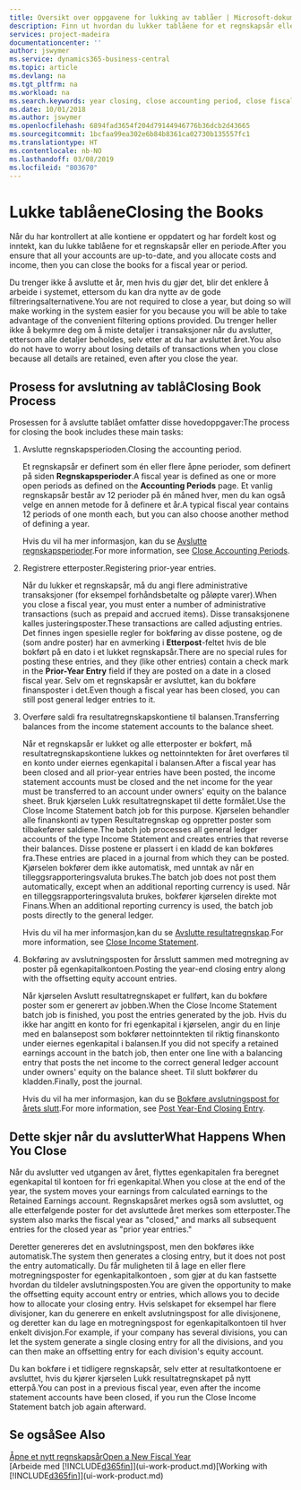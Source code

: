 ```yaml
---
title: Oversikt over oppgavene for lukking av tablåer | Microsoft-dokumentasjon
description: Finn ut hvordan du lukker tablåene for et regnskapsår eller en regnskapsperiode, og hva som skjer etter at du har lukket ved utgangen av året.
services: project-madeira
documentationcenter: ''
author: jswymer
ms.service: dynamics365-business-central
ms.topic: article
ms.devlang: na
ms.tgt_pltfrm: na
ms.workload: na
ms.search.keywords: year closing, close accounting period, close fiscal year, bank account detailed trial balance
ms.date: 10/01/2018
ms.author: jswymer
ms.openlocfilehash: 6894fad3654f204d79144946776b36dcb2d43665
ms.sourcegitcommit: 1bcfaa99ea302e6b84b8361ca02730b135557fc1
ms.translationtype: HT
ms.contentlocale: nb-NO
ms.lasthandoff: 03/08/2019
ms.locfileid: "803670"
---
```

# <a name="closing-the-books"></a><span data-ttu-id="106e5-103">Lukke tablåene</span><span class="sxs-lookup"><span data-stu-id="106e5-103">Closing the Books</span></span>
<span data-ttu-id="106e5-104">Når du har kontrollert at alle kontiene er oppdatert og har fordelt kost og inntekt, kan du lukke tablåene for et regnskapsår eller en periode.</span><span class="sxs-lookup"><span data-stu-id="106e5-104">After you ensure that all your accounts are up-to-date, and you allocate costs and income, then you can close the books for a fiscal year or period.</span></span>

<span data-ttu-id="106e5-105">Du trenger ikke å avslutte et år, men hvis du gjør det, blir det enklere å arbeide i systemet, ettersom du kan dra nytte av de gode filtreringsalternativene.</span><span class="sxs-lookup"><span data-stu-id="106e5-105">You are not required to close a year, but doing so will make working in the system easier for you because you will be able to take advantage of the convenient filtering options provided.</span></span> <span data-ttu-id="106e5-106">Du trenger heller ikke å bekymre deg om å miste detaljer i transaksjoner når du avslutter, ettersom alle detaljer beholdes, selv etter at du har avsluttet året.</span><span class="sxs-lookup"><span data-stu-id="106e5-106">You also do not have to worry about losing details of transactions when you close because all details are retained, even after you close the year.</span></span>

## <a name="closing-book-process"></a><span data-ttu-id="106e5-107">Prosess for avslutning av tablå</span><span class="sxs-lookup"><span data-stu-id="106e5-107">Closing Book Process</span></span>
<span data-ttu-id="106e5-108">Prosessen for å avslutte tablået omfatter disse hovedoppgaver:</span><span class="sxs-lookup"><span data-stu-id="106e5-108">The process for closing the book includes these main tasks:</span></span>

1. <span data-ttu-id="106e5-109">Avslutte regnskapsperioden.</span><span class="sxs-lookup"><span data-stu-id="106e5-109">Closing the accounting period.</span></span>

    <span data-ttu-id="106e5-110">Et regnskapsår er definert som én eller flere åpne perioder, som definert på siden **Regnskapsperioder**.</span><span class="sxs-lookup"><span data-stu-id="106e5-110">A fiscal year is defined as one or more open periods as defined on the **Accounting Periods** page.</span></span> <span data-ttu-id="106e5-111">Et vanlig regnskapsår består av 12 perioder på én måned hver, men du kan også velge en annen metode for å definere et år.</span><span class="sxs-lookup"><span data-stu-id="106e5-111">A typical fiscal year contains 12 periods of one month each, but you can also choose another method of defining a year.</span></span>

    <span data-ttu-id="106e5-112">Hvis du vil ha mer informasjon, kan du se [Avslutte regnskapsperioder](year-close-account-periods.md).</span><span class="sxs-lookup"><span data-stu-id="106e5-112">For more information, see [Close Accounting Periods](year-close-account-periods.md).</span></span>
2. <span data-ttu-id="106e5-113">Registrere etterposter.</span><span class="sxs-lookup"><span data-stu-id="106e5-113">Registering prior-year entries.</span></span>

    <span data-ttu-id="106e5-114">Når du lukker et regnskapsår, må du angi flere administrative transaksjoner (for eksempel forhåndsbetalte og påløpte varer).</span><span class="sxs-lookup"><span data-stu-id="106e5-114">When you close a fiscal year, you must enter a number of administrative transactions (such as prepaid and accrued items).</span></span> <span data-ttu-id="106e5-115">Disse transaksjonene kalles justeringsposter.</span><span class="sxs-lookup"><span data-stu-id="106e5-115">These transactions are called adjusting entries.</span></span> <span data-ttu-id="106e5-116">Det finnes ingen spesielle regler for bokføring av disse postene, og de (som andre poster) har en avmerking i **Etterpost**-feltet hvis de ble bokført på en dato i et lukket regnskapsår.</span><span class="sxs-lookup"><span data-stu-id="106e5-116">There are no special rules for posting these entries, and they (like other entries) contain a check mark in the **Prior-Year Entry** field if they are posted on a date in a closed fiscal year.</span></span> <span data-ttu-id="106e5-117">Selv om et regnskapsår er avsluttet, kan du bokføre finansposter i det.</span><span class="sxs-lookup"><span data-stu-id="106e5-117">Even though a fiscal year has been closed, you can still post general ledger entries to it.</span></span>
3. <span data-ttu-id="106e5-118">Overføre saldi fra resultatregnskapskontiene til balansen.</span><span class="sxs-lookup"><span data-stu-id="106e5-118">Transferring balances from the income statement accounts to the balance sheet.</span></span>

    <span data-ttu-id="106e5-119">Når et regnskapsår er lukket og alle etterposter er bokført, må resultatregnskapskontiene lukkes og nettoinntekten for året overføres til en konto under eiernes egenkapital i balansen.</span><span class="sxs-lookup"><span data-stu-id="106e5-119">After a fiscal year has been closed and all prior-year entries have been posted, the income statement accounts must be closed and the net income for the year must be transferred to an account under owners' equity on the balance sheet.</span></span> <span data-ttu-id="106e5-120">Bruk kjørselen Lukk resultatregnskapet til dette formålet.</span><span class="sxs-lookup"><span data-stu-id="106e5-120">Use the Close Income Statement batch job for this purpose.</span></span> <span data-ttu-id="106e5-121">Kjørselen behandler alle finanskonti av typen Resultatregnskap og oppretter poster som tilbakefører saldiene.</span><span class="sxs-lookup"><span data-stu-id="106e5-121">The batch job processes all general ledger accounts of the type Income Statement and creates entries that reverse their balances.</span></span> <span data-ttu-id="106e5-122">Disse postene er plassert i en kladd de kan bokføres fra.</span><span class="sxs-lookup"><span data-stu-id="106e5-122">These entries are placed in a journal from which they can be posted.</span></span> <span data-ttu-id="106e5-123">Kjørselen bokfører dem ikke automatisk, med unntak av når en tilleggsrapporteringsvaluta brukes.</span><span class="sxs-lookup"><span data-stu-id="106e5-123">The batch job does not post them automatically, except when an additional reporting currency is used.</span></span> <span data-ttu-id="106e5-124">Når en tilleggsrapporteringsvaluta brukes, bokfører kjørselen direkte mot Finans.</span><span class="sxs-lookup"><span data-stu-id="106e5-124">When an additional reporting currency is used, the batch job posts directly to the general ledger.</span></span>

    <span data-ttu-id="106e5-125">Hvis du vil ha mer informasjon,kan du se [Avslutte resultatregnskap](year-close-income-statement.md).</span><span class="sxs-lookup"><span data-stu-id="106e5-125">For more information, see [Close Income Statement](year-close-income-statement.md).</span></span>
4. <span data-ttu-id="106e5-126">Bokføring av avslutningsposten for årsslutt sammen med motregning av poster på egenkapitalkontoen.</span><span class="sxs-lookup"><span data-stu-id="106e5-126">Posting the year-end closing entry along with the offsetting equity account entries.</span></span>

    <span data-ttu-id="106e5-127">Når kjørselen Avslutt resultatregnskapet er fullført, kan du bokføre poster som er generert av jobben.</span><span class="sxs-lookup"><span data-stu-id="106e5-127">When the Close Income Statement batch job is finished, you post the entries generated by the job.</span></span> <span data-ttu-id="106e5-128">Hvis du ikke har angitt en konto for fri egenkapital i kjørselen, angir du en linje med en balansepost som bokfører nettoinntekten til riktig finanskonto under eiernes egenkapital i balansen.</span><span class="sxs-lookup"><span data-stu-id="106e5-128">If you did not specify a retained earnings account in the batch job, then enter one line with a balancing entry that posts the net income to the correct general ledger account under owners' equity on the balance sheet.</span></span> <span data-ttu-id="106e5-129">Til slutt bokfører du kladden.</span><span class="sxs-lookup"><span data-stu-id="106e5-129">Finally, post the journal.</span></span>

    <span data-ttu-id="106e5-130">Hvis du vil ha mer informasjon, kan du se [Bokføre avslutningspost for årets slutt](year-how-post-year-end-close-entry.md).</span><span class="sxs-lookup"><span data-stu-id="106e5-130">For more information, see [Post Year-End Closing Entry](year-how-post-year-end-close-entry.md).</span></span>

## <a name="what-happens-when-you-close"></a><span data-ttu-id="106e5-131">Dette skjer når du avslutter</span><span class="sxs-lookup"><span data-stu-id="106e5-131">What Happens When You Close</span></span>
<span data-ttu-id="106e5-132">Når du avslutter ved utgangen av året, flyttes egenkapitalen fra beregnet egenkapital til kontoen for fri egenkapital.</span><span class="sxs-lookup"><span data-stu-id="106e5-132">When you close at the end of the year, the system moves your earnings from calculated earnings to the Retained Earnings account.</span></span> <span data-ttu-id="106e5-133">Regnskapsåret merkes også som avsluttet, og alle etterfølgende poster for det avsluttede året merkes som etterposter.</span><span class="sxs-lookup"><span data-stu-id="106e5-133">The system also marks the fiscal year as "closed," and marks all subsequent entries for the closed year as "prior year entries."</span></span>

<span data-ttu-id="106e5-134">Deretter genereres det en avslutningspost, men den bokføres ikke automatisk.</span><span class="sxs-lookup"><span data-stu-id="106e5-134">The system then generates a closing entry, but it does not post the entry automatically.</span></span> <span data-ttu-id="106e5-135">Du får muligheten til å lage en eller flere motregningsposter for egenkapitalkontoen , som gjør at du kan fastsette hvordan du tildeler avslutningsposten.</span><span class="sxs-lookup"><span data-stu-id="106e5-135">You are given the opportunity to make the offsetting equity account entry or entries, which allows you to decide how to allocate your closing entry.</span></span> <span data-ttu-id="106e5-136">Hvis selskapet for eksempel har flere divisjoner, kan du generere en enkelt avslutningspost for alle divisjonene, og deretter kan du lage en motregningspost for egenkapitalkontoen til hver enkelt divisjon.</span><span class="sxs-lookup"><span data-stu-id="106e5-136">For example, if your company has several divisions, you can let the system generate a single closing entry for all the divisions, and you can then make an offsetting entry for each division's equity account.</span></span>

<span data-ttu-id="106e5-137">Du kan bokføre i et tidligere regnskapsår, selv etter at resultatkontoene er avsluttet, hvis du kjører kjørselen Lukk resultatregnskapet på nytt etterpå.</span><span class="sxs-lookup"><span data-stu-id="106e5-137">You can post in a previous fiscal year, even after the income statement accounts have been closed, if you run the Close Income Statement batch job again afterward.</span></span>

## <a name="see-also"></a><span data-ttu-id="106e5-138">Se også</span><span class="sxs-lookup"><span data-stu-id="106e5-138">See Also</span></span>
[<span data-ttu-id="106e5-139">Åpne et nytt regnskapsår</span><span class="sxs-lookup"><span data-stu-id="106e5-139">Open a New Fiscal Year</span></span>](finance-how-open-new-fiscal-year.md)  
<span data-ttu-id="106e5-140">[Arbeide med [!INCLUDE[d365fin](includes/d365fin_md.md)]](ui-work-product.md)</span><span class="sxs-lookup"><span data-stu-id="106e5-140">[Working with [!INCLUDE[d365fin](includes/d365fin_md.md)]](ui-work-product.md)</span></span>
